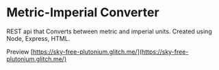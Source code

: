 # Metric-Imperial Converter

REST api that Converts between metric and imperial units. Created using Node, Express, HTML.

Preview [https://sky-free-plutonium.glitch.me/](https://sky-free-plutonium.glitch.me/)